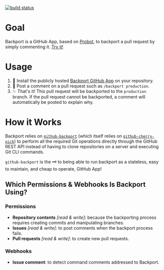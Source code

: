 [![build status](https://img.shields.io/circleci/project/github/tibdex/backport.svg)](https://circleci.com/gh/tibdex/backport)

# Goal

Backport is a GitHub App, based on [Probot](https://probot.github.io/), to backport a pull request by simply commenting it. [Try it!](https://github.com/apps/backporting)

# Usage

1.  :electric_plug: Install the publicly hosted [Backport GitHub App](https://github.com/apps/backporting) on your repository.
2.  :speech_balloon: Post a comment on a pull request such as `/backport production`.
3.  :sparkles: That's it! This pull request will be backported to the `production` branch. If the pull request cannot be backported, a comment will automatically be posted to explain why.

# How it Works

Backport relies on [`github-backport`](https://www.npmjs.com/package/github-backport) (which itself relies on [`github-cherry-pick`](https://www.npmjs.com/package/github-cherry-pick)) to perform all the required Git operations directly through the GitHub REST API instead of having to clone repositories on a server and executing Git CLI commands.

`github-backport` is the :old_key: to being able to run backport as a stateless, easy to maintain, and cheap to operate, GitHub App!

## Which Permissions & Webhooks Is Backport Using?

### Permissions

- **Repository contents** _[read & write]_: because the backporting process requires creating commits and manipulating branches.
- **Issues** _[read & write]_: to post comments when the backport process fails.
- **Pull requests** _[read & write]_: to create new pull requests.

### Webhooks

- **Issue comment**: to detect command comments addressed to Backport.
